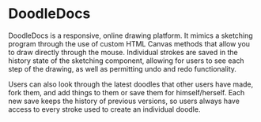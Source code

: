 # DoodleDocs

DoodleDocs is a responsive, online drawing platform. It mimics a sketching program through the use of custom HTML Canvas methods that allow you to draw directly through the mouse. Individual strokes are saved in the history state of the sketching component, allowing for users to see each step of the drawing, as well as permitting undo and redo functionality.

Users can also look through the latest doodles that other users have made, fork them, and add things to them or save them for himself/herself. Each new save keeps the history of previous versions, so users always have access to every stroke used to create an individual doodle.
